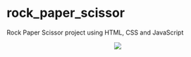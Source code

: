 # rock_paper_scissor
Rock Paper Scissor project using HTML, CSS and JavaScript
<p align="center">
  <a href="https://dish982.github.io/rockpaperscissor">
    <img src="https://img.shields.io/badge/Live Demo-Try It Out-38bdf8?style=for-the-badge">
  </a>
</p>

